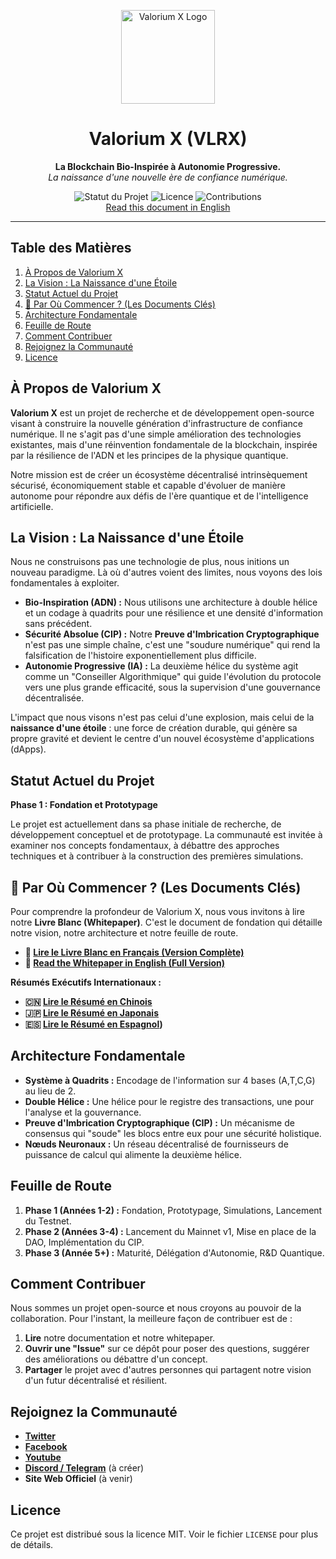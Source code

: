<p align="center">
  <img src="assets/vlrx-logo.png" alt="Valorium X Logo" width="150"/>
</p>
<h1 align="center">Valorium X (VLRX)</h1>

<p align="center">
  <strong>La Blockchain Bio-Inspirée à Autonomie Progressive.</strong>
  <br />
  <em>La naissance d'une nouvelle ère de confiance numérique.</em>
</p>

<p align="center">
  <img src="https://img.shields.io/badge/Statut-En D%C3%A9veloppement-blue" alt="Statut du Projet">
  <img src="https://img.shields.io/badge/Licence-MIT-green" alt="Licence">
  <img src="https://img.shields.io/badge/Contributions-Bienvenues-brightgreen" alt="Contributions">
  <br>
   <a href="https://github.com/SylverbladeX/ValoriumX/blob/main/readme.md">Read this document in English</a>
</p>

---

## Table des Matières

1.  [À Propos de Valorium X](#à-propos-de-valorium-x)
2.  [La Vision : La Naissance d'une Étoile](#la-vision--la-naissance-dune-étoile)
3.  [Statut Actuel du Projet](#statut-actuel-du-projet)
4.  [🚀 Par Où Commencer ? (Les Documents Clés)](#-par-où-commencer--les-documents-clés)
5.  [Architecture Fondamentale](#architecture-fondamentale)
6.  [Feuille de Route](#feuille-de-route)
7.  [Comment Contribuer](#comment-contribuer)
8.  [Rejoignez la Communauté](#rejoignez-la-communauté)
9.  [Licence](#licence)

## À Propos de Valorium X

**Valorium X** est un projet de recherche et de développement open-source visant à construire la nouvelle génération d'infrastructure de confiance numérique. Il ne s'agit pas d'une simple amélioration des technologies existantes, mais d'une réinvention fondamentale de la blockchain, inspirée par la résilience de l'ADN et les principes de la physique quantique.

Notre mission est de créer un écosystème décentralisé intrinsèquement sécurisé, économiquement stable et capable d'évoluer de manière autonome pour répondre aux défis de l'ère quantique et de l'intelligence artificielle.

## La Vision : La Naissance d'une Étoile

Nous ne construisons pas une technologie de plus, nous initions un nouveau paradigme. Là où d'autres voient des limites, nous voyons des lois fondamentales à exploiter.

* **Bio-Inspiration (ADN) :** Nous utilisons une architecture à double hélice et un codage à quadrits pour une résilience et une densité d'information sans précédent.
* **Sécurité Absolue (CIP) :** Notre **Preuve d'Imbrication Cryptographique** n'est pas une simple chaîne, c'est une "soudure numérique" qui rend la falsification de l'histoire exponentiellement plus difficile.
* **Autonomie Progressive (IA) :** La deuxième hélice du système agit comme un "Conseiller Algorithmique" qui guide l'évolution du protocole vers une plus grande efficacité, sous la supervision d'une gouvernance décentralisée.

L'impact que nous visons n'est pas celui d'une explosion, mais celui de la **naissance d'une étoile** : une force de création durable, qui génère sa propre gravité et devient le centre d'un nouvel écosystème d'applications (dApps).

## Statut Actuel du Projet

**Phase 1 : Fondation et Prototypage**

Le projet est actuellement dans sa phase initiale de recherche, de développement conceptuel et de prototypage. La communauté est invitée à examiner nos concepts fondamentaux, à débattre des approches techniques et à contribuer à la construction des premières simulations.

## 🚀 Par Où Commencer ? (Les Documents Clés)

Pour comprendre la profondeur de Valorium X, nous vous invitons à lire notre **Livre Blanc (Whitepaper)**. C'est le document de fondation qui détaille notre vision, notre architecture et notre feuille de route.

* **📖 [Lire le Livre Blanc en Français (Version Complète)](whitepapers/whitepaper_fr.md)**
* **📖 [Read the Whitepaper in English (Full Version)](whitepapers/whitepaper.md)**

**Résumés Exécutifs Internationaux :**

* **🇨🇳 [Lire le Résumé en Chinois](whitepapers/whitepaper_ch.md )**
* **🇯🇵 [Lire le Résumé en Japonais](whitepapers/whitepaper_ja.md)**
* **🇪🇸 [Lire le Résumé en Espagnol](whitepaperswhitepaper_es.md))**

## Architecture Fondamentale

* **Système à Quadrits :** Encodage de l'information sur 4 bases (A,T,C,G) au lieu de 2.
* **Double Hélice :** Une hélice pour le registre des transactions, une pour l'analyse et la gouvernance.
* **Preuve d'Imbrication Cryptographique (CIP) :** Un mécanisme de consensus qui "soude" les blocs entre eux pour une sécurité holistique.
* **Nœuds Neuronaux :** Un réseau décentralisé de fournisseurs de puissance de calcul qui alimente la deuxième hélice.

## Feuille de Route

1.  **Phase 1 (Années 1-2) :** Fondation, Prototypage, Simulations, Lancement du Testnet.
2.  **Phase 2 (Années 3-4) :** Lancement du Mainnet v1, Mise en place de la DAO, Implémentation du CIP.
3.  **Phase 3 (Année 5+) :** Maturité, Délégation d'Autonomie, R&D Quantique.

## Comment Contribuer

Nous sommes un projet open-source et nous croyons au pouvoir de la collaboration. Pour l'instant, la meilleure façon de contribuer est de :

1.  **Lire** notre documentation et notre whitepaper.
2.  **Ouvrir une "Issue"** sur ce dépôt pour poser des questions, suggérer des améliorations ou débattre d'un concept.
3.  **Partager** le projet avec d'autres personnes qui partagent notre vision d'un futur décentralisé et résilient.

## Rejoignez la Communauté
* **[Twitter](https://twitter.com/ValoriumX)**
* **[Facebook](https://www.facebook.com/valoriumx1)**
* **[Youtube](https://www.youtube.com/@valoriumx)**
* **[Discord / Telegram](lien_vers_votre_discord)** (à créer)
* **Site Web Officiel** (à venir)

## Licence

Ce projet est distribué sous la licence MIT. Voir le fichier `LICENSE` pour plus de détails.
